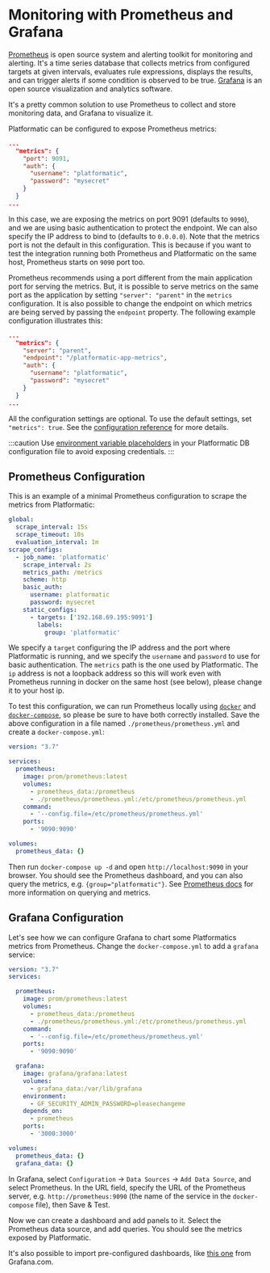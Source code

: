 # Monitoring with Prometheus and Grafana

[Prometheus](https://auth0.com/) is open source system and alerting toolkit for monitoring and alerting. It's a time series database that collects metrics from configured targets at given intervals, evaluates rule expressions, displays the results, and can trigger alerts if some condition is observed to be true.
[Grafana](https://grafana.com/oss/grafana/) is an open source visualization and analytics software. 

It's a pretty common solution to use Prometheus to collect and store monitoring data, and Grafana to visualize it.

Platformatic can be configured to expose Prometheus metrics: 

```json
...
  "metrics": {
    "port": 9091,
    "auth": {
      "username": "platformatic",
      "password": "mysecret"
    }
  }
...
```

In this case, we are exposing the metrics on port 9091 (defaults to `9090`), and we are using basic authentication to protect the endpoint.
We can also specify the IP address to bind to (defaults to `0.0.0.0`). 
Note that the metrics port is not the default in this configuration. This is because if you want to test the integration running both Prometheus and Platformatic on the same host, Prometheus starts on `9090` port too.

Prometheus recommends using a port different from the main application port for serving the metrics. But, it is possible to serve metrics on the same port as the application by setting `"server": "parent"` in the `metrics` configuration. It is also possible to change the endpoint on which metrics are being served by passing the `endpoint` property. The following example configuration illustrates this:

```json
...
  "metrics": {
    "server": "parent",
    "endpoint": "/platformatic-app-metrics",
    "auth": {
      "username": "platformatic",
      "password": "mysecret"
    }
  }
...
```

All the configuration settings are optional. To use the default settings, set `"metrics": true`. See the [configuration reference](/reference/db/configuration.md#metrics) for more details.

:::caution
Use [environment variable placeholders](/reference/db/configuration.md#environment-variable-placeholders) in your Platformatic DB configuration file to avoid exposing credentials.
:::

## Prometheus Configuration
This is an example of a minimal Prometheus configuration to scrape the metrics from Platformatic:

```yaml
global:
  scrape_interval: 15s
  scrape_timeout: 10s
  evaluation_interval: 1m
scrape_configs:
  - job_name: 'platformatic'
    scrape_interval: 2s
    metrics_path: /metrics
    scheme: http
    basic_auth:
      username: platformatic
      password: mysecret
    static_configs:
      - targets: ['192.168.69.195:9091']
        labels:
          group: 'platformatic'
```

We specify a `target` configuring the IP address and the port where Platformatic is running, and we specify the `username` and `password` to use for basic authentication. The `metrics` path is the one used by Platformatic. The `ip` address is not a loopback address so this will work even with Prometheus running in docker on the same host (see below), please change it to your host ip.

To test this configuration, we can run Prometheus locally using [`docker`](https://docs.docker.com/get-docker/) and [`docker-compose`](https://docs.docker.com/compose/install/), so please be sure to have both correctly installed.
Save the above configuration in a file named `./prometheus/prometheus.yml` and create a `docker-compose.yml`: 

```yaml
version: "3.7"

services:
  prometheus:
    image: prom/prometheus:latest
    volumes:
      - prometheus_data:/prometheus
      - ./prometheus/prometheus.yml:/etc/prometheus/prometheus.yml
    command:
      - '--config.file=/etc/prometheus/prometheus.yml'
    ports:
      - '9090:9090'

volumes:
  prometheus_data: {}

```

Then run `docker-compose up -d` and open `http://localhost:9090` in your browser. You should see the Prometheus dashboard, and you can also query the metrics, e.g. `{group="platformatic"}`. See [Prometheus docs](https://prometheus.io/docs/introduction/overview/) for more information on querying and metrics.

## Grafana Configuration

Let's see how we can configure Grafana to chart some Platformatics metrics from Prometheus. 
Change the `docker-compose.yml` to add a `grafana` service:

```yaml
version: "3.7"
services:

  prometheus:
    image: prom/prometheus:latest
    volumes:
      - prometheus_data:/prometheus
      - ./prometheus/prometheus.yml:/etc/prometheus/prometheus.yml
    command:
      - '--config.file=/etc/prometheus/prometheus.yml'
    ports:
      - '9090:9090'

  grafana:
    image: grafana/grafana:latest
    volumes:
      - grafana_data:/var/lib/grafana
    environment:
      - GF_SECURITY_ADMIN_PASSWORD=pleasechangeme
    depends_on:
      - prometheus
    ports:
      - '3000:3000'

volumes:
  prometheus_data: {}
  grafana_data: {}

```

In Grafana, select `Configuration` -> `Data Sources` -> `Add Data Source`, and select Prometheus.
In the URL field, specify the URL of the Prometheus server, e.g. `http://prometheus:9090` (the name of the service in the `docker-compose` file), then Save & Test.

Now we can create a dashboard and add panels to it. Select the Prometheus data source, and add queries. You should see the metrics exposed by Platformatic.

It's also possible to import pre-configured dashboards, like [this one](https://grafana.com/grafana/dashboards/12230-node-js-dashboard/) from Grafana.com.


